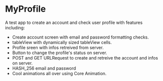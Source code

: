 # MyProfile

A test app to create an account and check user profile with features including:

- Create account screen with email and password formatting checks.
- tableView with dynamically sized tableView cells.
- Profile sreen with infos retreived from server.
- Button to change the profile's status on server.
- POST and GET URLRequest to create and retreive the account and infos on server.
- HASH_256 email and password
- Cool animations all over using Core Animation.
